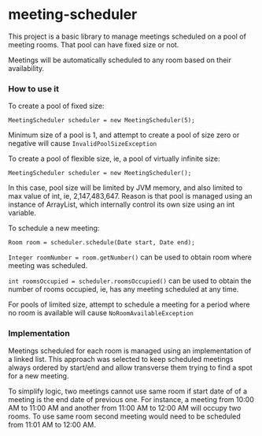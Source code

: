 # meeting-scheduler

This project is a basic library to manage meetings scheduled on a pool of meeting rooms. That pool can have fixed size or not. 

Meetings will be automatically scheduled to any room based on their availability.

### How to use it

To create a pool of fixed size:

```
MeetingScheduler scheduler = new MeetingScheduler(5);
```

Minimum size of a pool is 1, and attempt to create a pool of size zero or negative will cause ```InvalidPoolSizeException```

To create a pool of flexible size, ie, a pool of virtually infinite size:

```
MeetingScheduler scheduler = new MeetingScheduler();
```

In this case, pool size will be limited by JVM memory, and also limited to max value of int, ie, 2,147,483,647.
Reason is that pool is managed using an instance of ArrayList, which internally control its own size using an int variable.

To schedule a new meeting:

```
Room room = scheduler.schedule(Date start, Date end);
```

```Integer roomNumber = room.getNumber()``` can be used to obtain room where meeting was scheduled.

```int roomsOccupied = scheduler.roomsOccupied()``` can be used to obtain the number of rooms occupied, ie, has any meeting scheduled at any time.

For pools of limited size, attempt to schedule a meeting for a period where no room is available will cause ```NoRoomAvailableException```

### Implementation

Meetings scheduled for each room is managed using an implementation of a linked list. 
This approach was selected to keep scheduled meetings always ordered by start/end and allow transverse them trying to find a spot for a new meeting.  

To simplify logic, two meetings cannot use same room if start date of of a meeting is the end date of previous one. 
For instance, a meeting from 10:00 AM to 11:00 AM and another from 11:00 AM to 12:00 AM will occupy two rooms. 
To use same room second meeting would need to be scheduled from 11:01 AM to 12:00 AM.